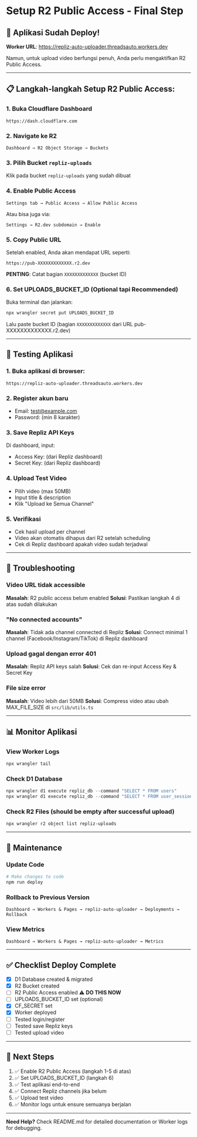 # Setup R2 Public Access - Final Step

## 🎉 Aplikasi Sudah Deploy!

**Worker URL**: https://repliz-auto-uploader.threadsauto.workers.dev

Namun, untuk upload video berfungsi penuh, Anda perlu mengaktifkan R2 Public Access.

---

## 📋 Langkah-langkah Setup R2 Public Access:

### 1. Buka Cloudflare Dashboard
```
https://dash.cloudflare.com
```

### 2. Navigate ke R2
```
Dashboard → R2 Object Storage → Buckets
```

### 3. Pilih Bucket `repliz-uploads`
Klik pada bucket `repliz-uploads` yang sudah dibuat

### 4. Enable Public Access
```
Settings tab → Public Access → Allow Public Access
```

Atau bisa juga via:
```
Settings → R2.dev subdomain → Enable
```

### 5. Copy Public URL
Setelah enabled, Anda akan mendapat URL seperti:
```
https://pub-XXXXXXXXXXXXX.r2.dev
```

**PENTING**: Catat bagian `XXXXXXXXXXXXX` (bucket ID)

### 6. Set UPLOADS_BUCKET_ID (Optional tapi Recommended)

Buka terminal dan jalankan:
```powershell
npx wrangler secret put UPLOADS_BUCKET_ID
```

Lalu paste bucket ID (bagian `XXXXXXXXXXXXX` dari URL pub-XXXXXXXXXXXXX.r2.dev)

---

## 🧪 Testing Aplikasi

### 1. Buka aplikasi di browser:
```
https://repliz-auto-uploader.threadsauto.workers.dev
```

### 2. Register akun baru
- Email: test@example.com
- Password: (min 8 karakter)

### 3. Save Repliz API Keys
Di dashboard, input:
- Access Key: (dari Repliz dashboard)
- Secret Key: (dari Repliz dashboard)

### 4. Upload Test Video
- Pilih video (max 50MB)
- Input title & description
- Klik "Upload ke Semua Channel"

### 5. Verifikasi
- Cek hasil upload per channel
- Video akan otomatis dihapus dari R2 setelah scheduling
- Cek di Repliz dashboard apakah video sudah terjadwal

---

## 🐛 Troubleshooting

### Video URL tidak accessible
**Masalah**: R2 public access belum enabled
**Solusi**: Pastikan langkah 4 di atas sudah dilakukan

### "No connected accounts"
**Masalah**: Tidak ada channel connected di Repliz
**Solusi**: Connect minimal 1 channel (Facebook/Instagram/TikTok) di Repliz dashboard

### Upload gagal dengan error 401
**Masalah**: Repliz API keys salah
**Solusi**: Cek dan re-input Access Key & Secret Key

### File size error
**Masalah**: Video lebih dari 50MB
**Solusi**: Compress video atau ubah MAX_FILE_SIZE di `src/lib/utils.ts`

---

## 📊 Monitor Aplikasi

### View Worker Logs
```powershell
npx wrangler tail
```

### Check D1 Database
```powershell
npx wrangler d1 execute repliz_db --command "SELECT * FROM users"
npx wrangler d1 execute repliz_db --command "SELECT * FROM user_sessions"
```

### Check R2 Files (should be empty after successful upload)
```powershell
npx wrangler r2 object list repliz-uploads
```

---

## 🔧 Maintenance

### Update Code
```powershell
# Make changes to code
npm run deploy
```

### Rollback to Previous Version
```
Dashboard → Workers & Pages → repliz-auto-uploader → Deployments → Rollback
```

### View Metrics
```
Dashboard → Workers & Pages → repliz-auto-uploader → Metrics
```

---

## ✅ Checklist Deploy Complete

- [x] D1 Database created & migrated
- [x] R2 Bucket created
- [ ] R2 Public Access enabled ⚠️ **DO THIS NOW**
- [ ] UPLOADS_BUCKET_ID set (optional)
- [x] CF_SECRET set
- [x] Worker deployed
- [ ] Tested login/register
- [ ] Tested save Repliz keys
- [ ] Tested upload video

---

## 🎯 Next Steps

1. ✅ Enable R2 Public Access (langkah 1-5 di atas)
2. ✅ Set UPLOADS_BUCKET_ID (langkah 6)
3. ✅ Test aplikasi end-to-end
4. ✅ Connect Repliz channels jika belum
5. ✅ Upload test video
6. ✅ Monitor logs untuk ensure semuanya berjalan

---

**Need Help?** Check README.md for detailed documentation or Worker logs for debugging.
